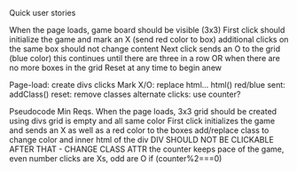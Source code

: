 Quick user stories

When the page loads, game board should be visible (3x3)
First click should initialize the game and mark an X (send red color to box)
  additional clicks on the same box should not change content
Next click sends an O to the grid (blue color)
  this continues until there are three in a row
    OR when there are no more boxes in the grid
Reset at any time to begin anew


Page-load: create divs
clicks
Mark X/O: replace html... html()
red/blue sent: addClass()
reset: remove classes
alternate clicks: use counter?


Pseudocode Min Reqs.
When the page loads, 3x3 grid should be created using divs
  grid is empty and all same color
First click initializes the game and sends an X as well as a red color to the boxes
  add/replace class to change color and inner html of the div
  DIV SHOULD NOT BE CLICKABLE AFTER THAT - CHANGE CLASS ATTR
the counter keeps pace of the game, even number clicks are Xs, odd are O
  if (counter%2===0)
